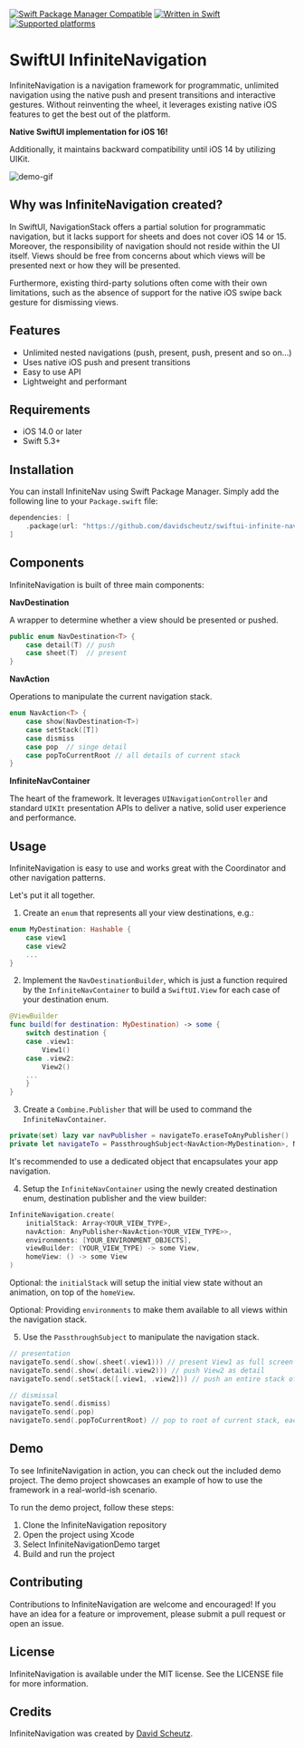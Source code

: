 [![Swift Package Manager Compatible](https://img.shields.io/badge/SPM-compatible-brightgreen.svg?longCache=true)](Package.swift)
[![Written in Swift](https://img.shields.io/badge/Swift-5.3-orange.svg?longCache=true)](https://swift.org)
[![Supported platforms](https://img.shields.io/badge/iOS14-blue.svg?longCache=true)](Package.swift)

# SwiftUI InfiniteNavigation

InfiniteNavigation is a navigation framework for programmatic, unlimited navigation using the native push and present transitions and interactive gestures. Without reinventing the wheel, it leverages existing native iOS features to get the best out of the platform.

**Native SwiftUI implementation for iOS 16!** 

Additionally, it maintains backward compatibility until iOS 14 by utilizing UIKit.

![demo-gif](https://media.giphy.com/media/v1.Y2lkPTc5MGI3NjExZTQ5ZWNkMDRmMDg0NDkzZDVhZjFkNDhmNjE2ZmU2OTYxODlhYzJjOSZjdD1n/vsAs2ngVs4sdQ01PQ4/giphy.gif)

## Why was InfiniteNavigation created?

In SwiftUI, NavigationStack offers a partial solution for programmatic navigation, but it lacks support for sheets and does not cover iOS 14 or 15. Moreover, the responsibility of navigation should not reside within the UI itself. Views should be free from concerns about which views will be presented next or how they will be presented.

Furthermore, existing third-party solutions often come with their own limitations, such as the absence of support for the native iOS swipe back gesture for dismissing views.

## Features

- Unlimited nested navigations (push, present, push, present and so on...)
- Uses native iOS push and present transitions
- Easy to use API
- Lightweight and performant

## Requirements

- iOS 14.0 or later
- Swift 5.3+

## Installation

You can install InfiniteNav using Swift Package Manager. Simply add the following line to your `Package.swift` file:

```swift
dependencies: [
    .package(url: "https://github.com/davidscheutz/swiftui-infinite-navigation.git", from: "1.0.0")
]
```

## Components

InfiniteNavigation is built of three main components:

**NavDestination**

A wrapper to determine whether a view should be presented or pushed.

```swift
public enum NavDestination<T> {
    case detail(T) // push
    case sheet(T)  // present 
}
```

**NavAction**

Operations to manipulate the current navigation stack.

```swift
enum NavAction<T> {
    case show(NavDestination<T>)
    case setStack([T])
    case dismiss
    case pop  // singe detail
    case popToCurrentRoot // all details of current stack
}
```

**InfiniteNavContainer**

The heart of the framework. It leverages `UINavigationController` and standard `UIKIt` presentation APIs to deliver a native, solid user experience and performance.

## Usage

InfiniteNavigation is easy to use and works great with the Coordinator and other navigation patterns.

Let's put it all together.

1. Create an `enum` that represents all your view destinations, e.g.:

```swift
enum MyDestination: Hashable {
    case view1
    case view2
    ...
}
```

2. Implement the `NavDestinationBuilder`, which is just a function required by the `InfiniteNavContainer` to build a `SwiftUI.View` for each case of your destination enum.

```swift
@ViewBuilder
func build(for destination: MyDestination) -> some {
    switch destination {
    case .view1:
        View1()
    case .view2:
        View2()
    ...
    }
}
```

3. Create a `Combine.Publisher` that will be used to command the `InfiniteNavContainer`.

```swift
private(set) lazy var navPublisher = navigateTo.eraseToAnyPublisher()    
private let navigateTo = PassthroughSubject<NavAction<MyDestination>, Never>()
```

It's recommended to use a dedicated object that encapsulates your app navigation.

4. Setup the `InfiniteNavContainer` using the newly created destination enum, destination publisher and the view builder:

```swift
InfiniteNavigation.create(
    initialStack: Array<YOUR_VIEW_TYPE>,
    navAction: AnyPublisher<NavAction<YOUR_VIEW_TYPE>>,
    environments: [YOUR_ENVIRONMENT_OBJECTS],
    viewBuilder: (YOUR_VIEW_TYPE) -> some View,
    homeView: () -> some View
)
```

Optional: the `initialStack` will setup the initial view state without an animation, on top of the `homeView`.

Optional: Providing `environments` to make them available to all views within the navigation stack.

5. Use the `PassthroughSubject` to manipulate the navigation stack.

```swift
// presentation
navigateTo.send(.show(.sheet(.view1))) // present View1 as full screen sheet
navigateTo.send(.show(.detail(.view2))) // push View2 as detail
navigateTo.send(.setStack([.view1, .view2])) // push an entire stack of views

// dismissal
navigateTo.send(.dismiss)
navigateTo.send(.pop)
navigateTo.send(.popToCurrentRoot) // pop to root of current stack, each sheet has it's own stack
```

## Demo

To see InfiniteNavigation in action, you can check out the included demo project. The demo project showcases an example of how to use the framework in a real-world-ish scenario.

To run the demo project, follow these steps:

1. Clone the InfiniteNavigation repository
2. Open the project using Xcode
3. Select InfiniteNavigationDemo target
4. Build and run the project

## Contributing

Contributions to InfiniteNavigation are welcome and encouraged! If you have an idea for a feature or improvement, please submit a pull request or open an issue.

## License

InfiniteNavigation is available under the MIT license. See the LICENSE file for more information.

## Credits

InfiniteNavigation was created by [David Scheutz](https://www.linkedin.com/in/david-scheutz-192334157/).
